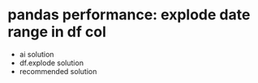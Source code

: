# pandas performance: explode date range in df col

- ai solution
- df.explode solution
- recommended solution
